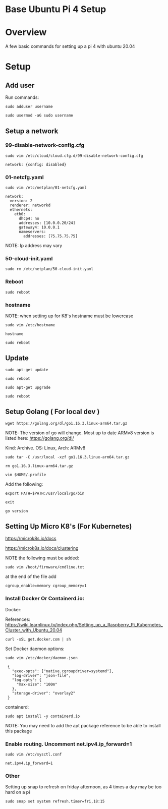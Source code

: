 # Base Ubuntu Pi 4 Setup

# Overview
A few basic commands for setting up a pi 4 with ubuntu 20.04

# Setup

## Add user
 
  Run commands:

  ```
  sudo adduser username
  ```

  ```
  sudo usermod -aG sudo username
  ```

## Setup a network

### 99-disable-network-config.cfg
  ```
  sudo vim /etc/cloud/cloud.cfg.d/99-disable-network-config.cfg
  ```
  ```
  network: {config: disabled}
  ```
  
 ### 01-netcfg.yaml
  ```
  sudo vim /etc/netplan/01-netcfg.yaml
  ```
  ```
  network:
    version: 2
    renderer: networkd
    ethernets:
      eth0:
        dhcp4: no
        addresses: [10.0.0.20/24]
        gateway4: 10.0.0.1
        nameservers:
          addresses: [75.75.75.75]
  ```
  NOTE: Ip address may vary
  
  ### 50-cloud-init.yaml
  ```
  sudo rm /etc/netplan/50-cloud-init.yaml
  ```
  ### Reboot
  ```
  sudo reboot
  ```
  ### hostname
  NOTE: when setting up for K8's hostname must be lowercase
  ```
  sudo vim /etc/hostname
  ```
  ```
  hostname
  ```
  ```
  sudo reboot
  ```
  ## Update
  ```
  sudo apt-get update
  ```
  ```
  sudo reboot
  ```
  ```
  sudo apt-get upgrade
  ```
  ```
  sudo reboot
  ```
  
  ## Setup Golang ( For local dev )
  ```
  wget https://golang.org/dl/go1.16.3.linux-arm64.tar.gz
  ```
  NOTE: The version of go will change. Most up to date ARMv8 version is listed here: https://golang.org/dl/
  
  Kind: Archive. OS: Linux, Arch:	ARMv8
  
  ```
  sudo tar -C /usr/local -xzf go1.16.3.linux-arm64.tar.gz
  ```
  ```
  rm go1.16.3.linux-arm64.tar.gz
  ```
  ```
  vim $HOME/.profile
  ```
  Add the following:
  ```
  export PATH=$PATH:/usr/local/go/bin
  ```
  ```
  exit
  ```
  ```
  go version
  ```

## Setting Up Micro K8's (For Kubernetes)

https://microk8s.io/docs

https://microk8s.io/docs/clustering

NOTE the following must be added:

```
sudo vim /boot/firmware/cmdline.txt
```
at the end of the file add
```
cgroup_enable=memory cgroup_memory=1
```
### Install Docker Or Containerd.io:

Docker:

References: https://wiki.learnlinux.tv/index.php/Setting_up_a_Raspberry_Pi_Kubernetes_Cluster_with_Ubuntu_20.04
```
curl -sSL get.docker.com | sh
```
Set Docker daemon options:
```
sudo vim /etc/docker/daemon.json
```
```
 {
   "exec-opts": ["native.cgroupdriver=systemd"],
   "log-driver": "json-file",
   "log-opts": {
     "max-size": "100m"
   },
   "storage-driver": "overlay2"
 }
 ```
 
 containerd:
 ```
 sudo apt install -y containerd.io
 ```
 
 NOTE: You may need to add the apt package reference to be able to install this package
 
 ### Enable routing. Uncomment net.ipv4.ip_forward=1 
 ```
 sudo vim /etc/sysctl.conf
 ```
 ```
 net.ipv4.ip_forward=1
 ```
 
 ### Other
 Setting up snap to refresh on friday afternoon, as 4 times a day may be too hard on a pi
 ```
 sudo snap set system refresh.timer=fri,18:15
 ```
